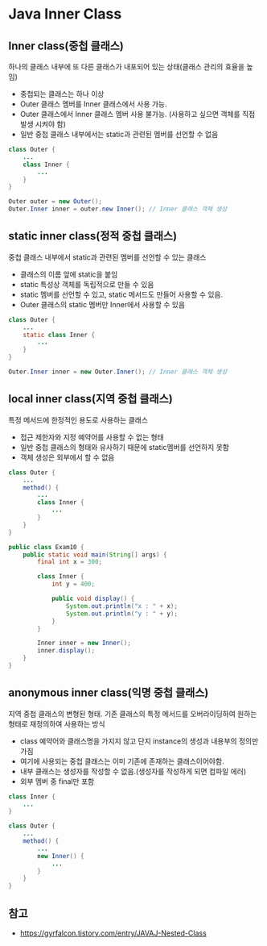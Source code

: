 # Java Inner Class

## Inner class(중첩 클래스)

하나의 클래스 내부에 또 다른 클래스가 내포되어 있는 상태(클래스 관리의 효율을 높임)

* 중첩되는 클래스는 하나 이상
* Outer 클래스 멤버를 Inner 클래스에서 사용 가능.
* Outer 클래스에서 Inner 클래스 멤버 사용 불가능. (사용하고 싶으면 객체를 직접 발생 시켜야 함)
* 일반 중첩 클래스 내부에서는 static과 관련된 멤버를 선언할 수 없음

```java
class Outer {
    ...
    class Inner {
        ...
    }
}

Outer outer = new Outer();
Outer.Inner inner = outer.new Inner(); // Inner 클래스 객체 생성
```

## static inner class(정적 중첩 클래스)

중첩 클래스 내부에서 static과 관련된 멤버를 선언할 수 있는 클래스

* 클래스의 이름 앞에 static을 붙임
* static 특성상 객체를 독립적으로 만들 수 있음
* static 멤버를 선언할 수 있고, static 메서드도 만들어 사용할 수 있음.
* Outer 클래스의 static 멤버만 Inner에서 사용할 수 있음

```java
class Outer {
    ...
    static class Inner {
        ...
    }
}

Outer.Inner inner = new Outer.Inner(); // Inner 클래스 객체 생성
```

## local inner class(지역 중첩 클래스)

특정 메서드에 한정적인 용도로 사용하는 클래스

* 접근 제한자와 지정 예약어를 사용할 수 없는 형태
* 일반 중첩 클래스의 형태와 유사하기 때문에 static멤버를 선언하지 못함
* 객체 생성은 외부에서 할 수 없음

```java
class Outer {
    ...
    method() {
        ...
        class Inner {
            ...
        }
    }
}

public class Exam10 {
    public static void main(String[] args) {
        final int x = 300;

        class Inner {
            int y = 400;

            public void display() {
                System.out.println("x : " + x);
                System.out.println("y : " + y);
            }
        }

        Inner inner = new Inner();
        inner.display();
    }
}
```

## anonymous inner class(익명 중첩 클래스)

지역 중첩 클래스의 변형된 형태.
기존 클래스의 특정 메서드를 오버라이딩하여 원하는 형태로 재정의하여 사용하는 방식

* class 예약어와 클래스명을 가지지 않고 단지 instance의 생성과 내용부의 정의만 가짐
* 여기에 사용되는 중첩 클래스는 이미 기존에 존재하는 클래스이어야함.
* 내부 클래스는 생성자를 작성할 수 없음.(생성자를 작성하게 되면 컴파일 에러)
* 외부 멤버 중 final만 포함

```java
class Inner {
    ...
}

class Outer {
    ...
    method() {
        ...
        new Inner() {
            ...
        }
    }
}
```

## 참고

* https://gyrfalcon.tistory.com/entry/JAVAJ-Nested-Class
